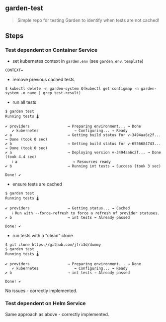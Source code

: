## garden-test
> Simple repo for testing Garden to identify when tests are not cached!

## Steps

### Test dependent on Container Service

- set kubernetes context in `garden.env` (see `garden.env.template`)
```
CONTEXT=
```

- remove previous cached tests
```
$ kubectl delete -n garden-system $(kubectl get configmap -n garden-system -o name | grep test-result)
```

- run all tests
```
$ garden test
Running tests 🌡️

✔ providers                 → Preparing environment... → Done
   ✔ kubernetes                → Configuring... → Ready
✔ a                         → Getting build status for v-3494aa6c2f... → Done (took 0 sec)
✔ b                         → Getting build status for v-6556684743... → Done (took 0 sec)
✔ a                         → Deploying version v-3494aa6c2f... → Done (took 4.4 sec)
   ℹ a                         → Resources ready
✔ b                         → Running int tests → Success (took 3 sec)

Done! ✔️
```

- ensure tests are cached
```
$ garden test
Running tests 🌡️

✔ providers                 → Getting status... → Cached
   ℹ Run with --force-refresh to force a refresh of provider statuses.
✔ b                         → int tests → Already passed

Done! ✔️
```

- run tests with a "clean" clone
```
$ git clone https://github.com/jfri3d/dummy
$ garden test
Running tests 🌡️

✔ providers                 → Preparing environment... → Done
   ✔ kubernetes                → Configuring... → Ready
✔ b                         → int tests → Already passed

Done! ✔️
```

No issues - correctly implemented.

### Test dependent on Helm Service
Same approach as above - correctly implemented.
